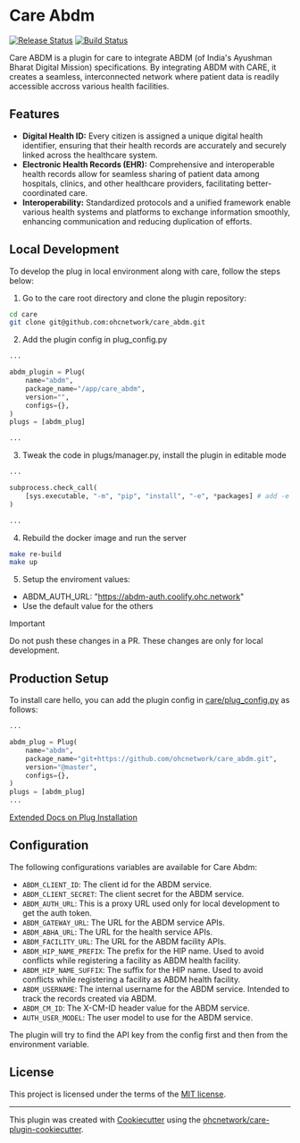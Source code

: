 # Care Abdm

[![Release Status](https://img.shields.io/pypi/v/care_abdm.svg)](https://pypi.python.org/pypi/care_abdm)
[![Build Status](https://github.com/ohcnetwork/care_abdm/actions/workflows/build.yaml/badge.svg)](https://github.com/ohcnetwork/care_abdm/actions/workflows/build.yaml)

Care ABDM is a plugin for care to integrate ABDM (of India's Ayushman Bharat Digital Mission) specifications. By integrating ABDM with CARE, it creates a seamless, interconnected network where patient data is readily accessible accross various health facilities.

## Features

- **Digital Health ID:** Every citizen is assigned a unique digital health identifier, ensuring that their health records are accurately and securely linked across the healthcare system.
- **Electronic Health Records (EHR):** Comprehensive and interoperable health records allow for seamless sharing of patient data among hospitals, clinics, and other healthcare providers, facilitating better-coordinated care.
- **Interoperability:** Standardized protocols and a unified framework enable various health systems and platforms to exchange information smoothly, enhancing communication and reducing duplication of efforts.

## Local Development

To develop the plug in local environment along with care, follow the steps below:

1. Go to the care root directory and clone the plugin repository:

```bash
cd care
git clone git@github.com:ohcnetwork/care_abdm.git
```

2. Add the plugin config in plug_config.py

```python
...

abdm_plugin = Plug(
    name="abdm",
    package_name="/app/care_abdm",
    version="",
    configs={},
)
plugs = [abdm_plug]

...
```

3. Tweak the code in plugs/manager.py, install the plugin in editable mode

```python
...

subprocess.check_call(
    [sys.executable, "-m", "pip", "install", "-e", *packages] # add -e flag to install in editable mode
)

...
```

4. Rebuild the docker image and run the server

```bash
make re-build
make up
```

5. Setup the enviroment values:

- ABDM_AUTH_URL: "https://abdm-auth.coolify.ohc.network"
- Use the default value for the others

> [!IMPORTANT]
> Do not push these changes in a PR. These changes are only for local development.

## Production Setup

To install care hello, you can add the plugin config in [care/plug_config.py](https://github.com/ohcnetwork/care/blob/develop/plug_config.py) as follows:

```python
...

abdm_plug = Plug(
    name="abdm",
    package_name="git+https://github.com/ohcnetwork/care_abdm.git",
    version="@master",
    configs={},
)
plugs = [abdm_plug]
...
```

[Extended Docs on Plug Installation](https://care-be-docs.ohc.network/pluggable-apps/configuration.html)

## Configuration

The following configurations variables are available for Care Abdm:

- `ABDM_CLIENT_ID`: The client id for the ABDM service.
- `ABDM_CLIENT_SECRET`: The client secret for the ABDM service.
- `ABDM_AUTH_URL`: This is a proxy URL used only for local development to get the auth token.
- `ABDM_GATEWAY_URL`: The URL for the ABDM service APIs.
- `ABDM_ABHA_URL`: The URL for the health service APIs.
- `ABDM_FACILITY_URL`: The URL for the ABDM facility APIs.
- `ABDM_HIP_NAME_PREFIX`: The prefix for the HIP name. Used to avoid conflicts while registering a facility as ABDM health facility.
- `ABDM_HIP_NAME_SUFFIX`: The suffix for the HIP name. Used to avoid conflicts while registering a facility as ABDM health facility.
- `ABDM_USERNAME`: The internal username for the ABDM service. Intended to track the records created via ABDM.
- `ABDM_CM_ID`: The X-CM-ID header value for the ABDM service.
- `AUTH_USER_MODEL`: The user model to use for the ABDM service.

The plugin will try to find the API key from the config first and then from the environment variable.

## License

This project is licensed under the terms of the [MIT license](LICENSE).

---

This plugin was created with [Cookiecutter](https://github.com/audreyr/cookiecutter) using the [ohcnetwork/care-plugin-cookiecutter](https://github.com/ohcnetwork/care-plugin-cookiecutter).
